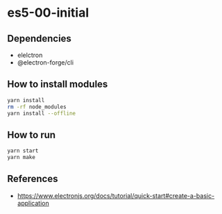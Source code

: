 # es5-00-initial

## Dependencies

- elelctron
- @electron-forge/cli

## How to install modules

```bash
yarn install
rm -rf node_modules
yarn install --offline
```

## How to run

```bash
yarn start
yarn make
```

## References

- <https://www.electronjs.org/docs/tutorial/quick-start#create-a-basic-application>
